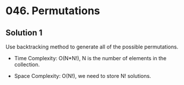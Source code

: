 # 046. Permutations

## Solution 1

Use backtracking method to generate all of the possible permutations.

* Time Complexity: O(N*N!), N is the number of elements in the collection.

* Space Complexity: O(N!), we need to store N! solutions.